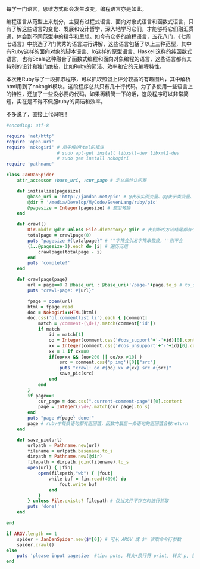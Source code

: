 每学一门语言，思维方式都会发生改变，编程语言亦是如此。

编程语言从范型上来划分，主要有过程式语言、面向对象式语言和函数式语言，只有了解这些语言的变化、发展和设计哲学，深入地学习它们，才能够将它们融汇贯通，体会到不同范型中的精华和思想。如今有众多的编程语言，五花八门，《七周七语言》中挑选了7门优秀的语言进行讲解，这些语言包括了以上三种范型，其中有Ruby这样的面向对象的脚本语言、Io这样的原型语言、Haskell这样的纯函数式语言，也有Scala这种融合了函数式编程和面向对象编程的语言，这些语言都有其特别的设计和独门绝技，比如Ruby的简洁、效率和它的元编程特性。

本次用Ruby写了一段抓取程序，可以抓取煎蛋上评分较高的有趣图片，其中解析html用到了nokogiri模块。这段程序总共只有几十行代码，为了多使用一些语言上的特性，还加了一些没必要的代码，如果再精简一下的话，这段程序可以非常简短，实在是不得不佩服ruby的简洁和效率。

不多说了，直接上代码吧！

``` ruby
#encoding: utf-8

require 'net/http'
require 'open-uri'
require 'nokogiri' # 用于解析html的模块
                   # sudo apt-get install libxslt-dev libxml2-dev 
                   # sudo gem install nokogiri
require 'pathname'

class JanDanSpider
    attr_accessor :base_uri, :cur_page # 定义属性访问器

    def initialize(pagesize)
        @base_uri = 'http://jandan.net/pic' # @表示实例变量、@@表示类变量、$表示全局变量
        @dir = '/media/Develop/MyCode/SevenLang/ruby/pic'
        @pagesize = Integer(pagesize) # 整型转换
    end

    def crawl()
        Dir.mkdir @dir unless File.directory? @dir # 表判断的方法结尾都有个?
        totalpage = crawlpage(0)
        puts "pagesize #{totalpage}" # ""字符会引发字符串替换，''则不会
        (1..@pagesize-1).each do |i| # 遍历元组
            crawlpage(totalpage - i)
        end
        puts 'complete!'
    end

    def crawlpage(page)
        url = page==0 ? @base_uri : @base_uri+'/page-'+page.to_s # to_s是必要的
        puts "crawl-page: #{url}"

        fpage = open(url)
        html = fpage.read
        doc = Nokogiri::HTML(html)
        doc.css('ol.commentlist li').each { |comment|
            match = /comment-(\d+)/.match(comment['id'])
            if match
                id = match[1]
                oo = Integer(comment.css('#cos_support'+'-'+id)[0].content);
                xx = Integer(comment.css('#cos_unsupport'+'-'+id)[0].content);
                xx = 1 if xx==0
                if(oo>xx && (oo>200 || oo/xx >10) )
                    src = comment.css('p img')[0]["src"]
                    puts "crawl: oo #{oo} xx #{xx} src #{src}"
                    save_pic(src)
                end
            end
        }
        if page==0
            cur_page = doc.css(".current-comment-page")[0].content
            page = Integer(/\d+/.match(cur_page).to_s)
        end
        puts "page #{page} done!"
        page # ruby中每条语句都有返回值，函数内最后一条语句的返回值会被return
    end

    def save_pic(url)
        urlpath = Pathname.new(url)
        filename = urlpath.basename.to_s
        dirpath = Pathname.new(@dir)
        filepath = dirpath.join(filename).to_s
        open(url) { |fin|
            open(filepath,"wb") { |fout|
                while buf = fin.read(4096) do
                    fout.write buf
                end
            }
        } unless File.exists? filepath # 仅当文件不存在时进行抓取
        puts 'done!'
    end

end

if ARGV.length == 1
    spider = JanDanSpider.new($*[0]) # 可从 ARGV 或 $* 读取命令行参数
    spider.crawl()
else
    puts 'please input pagesize' #tip: puts, 转义+换行符 print, 转义 p, 换行
end
```